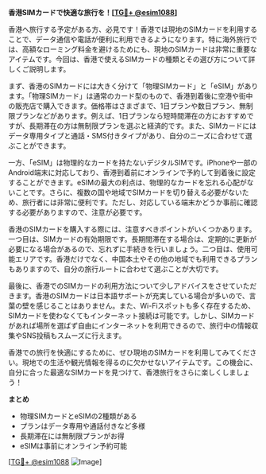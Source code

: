 **香港SIMカードで快適な旅行を！[[TG💪+ @esim1088](https://t.me/s/esim1088)]**

香港へ旅行する予定がある方、必見です！香港では現地のSIMカードを利用することで、データ通信や電話が便利に利用できるようになります。特に海外旅行では、高額なローミング料金を避けるためにも、現地のSIMカードは非常に重要なアイテムです。今回は、香港で使えるSIMカードの種類とその選び方について詳しくご説明します。

まず、香港のSIMカードには大きく分けて「物理SIMカード」と「eSIM」があります。「物理SIMカード」は通常のカード型のもので、香港到着後に空港や街中の販売店で購入できます。価格帯はさまざまで、1日プランや数日プラン、無制限プランなどがあります。例えば、1日プランなら短時間滞在の方におすすめですが、長期滞在の方は無制限プランを選ぶと経済的です。また、SIMカードにはデータ専用タイプと通話・SMS付きタイプがあり、自分のニーズに合わせて選ぶことができます。

一方、「eSIM」は物理的なカードを持たないデジタルSIMです。iPhoneや一部のAndroid端末に対応しており、香港到着前にオンラインで予約して到着後に設定することができます。eSIMの最大の利点は、物理的なカードを忘れる心配がないことです。さらに、複数の国や地域でSIMカードを切り替える必要がないため、旅行者には非常に便利です。ただし、対応している端末かどうか事前に確認する必要がありますので、注意が必要です。

香港のSIMカードを購入する際には、注意すべきポイントがいくつかあります。一つ目は、SIMカードの有効期限です。長期間滞在する場合は、定期的に更新が必要になる場合があるので、忘れずに手続きを行いましょう。二つ目は、使用可能エリアです。香港だけでなく、中国本土やその他の地域でも利用できるプランもありますので、自分の旅行ルートに合わせて選ぶことが大切です。

最後に、香港でのSIMカードの利用方法について少しアドバイスをさせていただきます。香港のSIMカードは日本語サポートが充実している場合が多いので、言葉の壁を感じることはありません。また、Wi-Fiスポットも多く存在するため、SIMカードを使わなくてもインターネット接続は可能です。しかし、SIMカードがあれば場所を選ばず自由にインターネットを利用できるので、旅行中の情報収集やSNS投稿もスムーズに行えます。

香港での旅行を快適にするために、ぜひ現地のSIMカードを利用してみてください。現地での生活や観光情報を得るのに欠かせないアイテムです。この機会に、自分に合った最適なSIMカードを見つけて、香港旅行をさらに楽しくしましょう！

**まとめ**
- 物理SIMカードとeSIMの2種類がある
- プランはデータ専用や通話付きなど多様
- 長期滞在には無制限プランがお得
- eSIMは事前にオンライン予約可能

[[TG💪+ @esim1088](https://t.me/s/esim1088) ![Image](https://i.postimg.cc/Y0z9fWf4/image.png)]